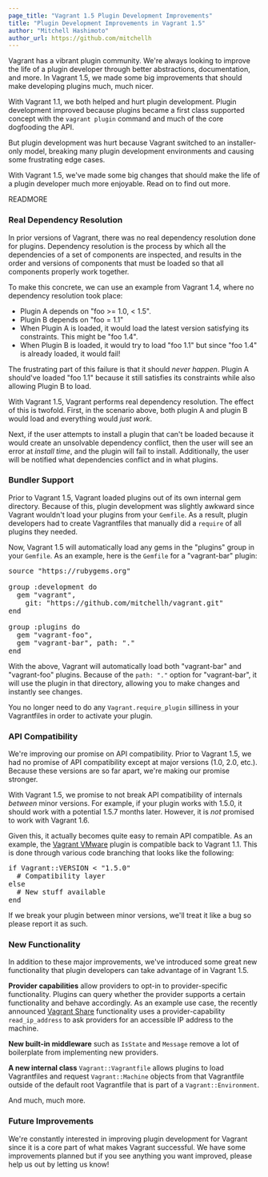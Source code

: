 ```yaml
---
page_title: "Vagrant 1.5 Plugin Development Improvements"
title: "Plugin Development Improvements in Vagrant 1.5"
author: "Mitchell Hashimoto"
author_url: https://github.com/mitchellh
---
```


Vagrant has a vibrant plugin community. We're always looking
to improve the life of a plugin developer through better abstractions,
documentation, and more. In Vagrant 1.5, we made some big improvements
that should make developing plugins much, much nicer.

With Vagrant 1.1, we both helped and hurt plugin development. Plugin
development improved because plugins became a first class supported
concept with the `vagrant plugin` command and much of the core dogfooding
the API.

But plugin development was hurt because Vagrant switched to
an installer-only model, breaking many plugin development environments
and causing some frustrating edge cases.

With Vagrant 1.5, we've made some big changes that should make the
life of a plugin developer much more enjoyable. Read on to find out more.

READMORE

### Real Dependency Resolution

In prior versions of Vagrant, there was no real dependency resolution
done for plugins. Dependency resolution is the process by which all
the dependencies of a set of components are inspected, and results in
the order and versions of components that must be loaded so that all
components properly work together.

To make this concrete, we can use an example from Vagrant 1.4, where
no dependency resolution took place:

* Plugin A depends on "foo >= 1.0, < 1.5".
* Plugin B depends on "foo = 1.1"
* When Plugin A is loaded, it would load the latest version satisfying
  its constraints. This might be "foo 1.4".
* When Plugin B is loaded, it would try to load "foo 1.1" but since
  "foo 1.4" is already loaded, it would fail!

The frustrating part of this failure is that it should _never happen_.
Plugin A should've loaded "foo 1.1" because it still satisfies its constraints
while also allowing Plugin B to load.

With Vagrant 1.5, Vagrant performs real dependency resolution. The effect
of this is twofold. First, in the scenario above, both plugin A and plugin B would load and
everything would _just work_.

Next, if the user attempts to install a plugin that can't be loaded because
it would create an unsolvable dependency conflict, then the user
will see an error at _install time_, and the plugin will fail to install.
Additionally, the user will be notified what dependencies conflict and
in what plugins.

### Bundler Support

Prior to Vagrant 1.5, Vagrant loaded plugins out of its own internal gem
directory. Because of this, plugin development was slightly awkward since
Vagrant wouldn't load your plugins from your `Gemfile`. As a result, plugin
developers had to create Vagrantfiles that manually did a `require` of all plugins
they needed.

Now, Vagrant 1.5 will automatically load any gems in the "plugins" group
in your `Gemfile`. As an example, here is the `Gemfile` for a "vagrant-bar"
plugin:

<pre class="prettyprint">
source "https://rubygems.org"

group :development do
  gem "vagrant",
    git: "https://github.com/mitchellh/vagrant.git"
end

group :plugins do
  gem "vagrant-foo",
  gem "vagrant-bar", path: "."
end
</pre>

With the above, Vagrant will automatically load both "vagrant-bar" and
"vagrant-foo" plugins. Because of the `path: "."` option for "vagrant-bar",
it will use the plugin in that directory, allowing you to make changes
and instantly see changes.

You no longer need to do any `Vagrant.require_plugin` silliness in your
Vagrantfiles in order to activate your plugin.

### API Compatibility

We're improving our promise on API compatibility. Prior to Vagrant 1.5,
we had no promise of API compatibility except at major versions (1.0, 2.0,
etc.). Because these versions are so far apart, we're making our promise stronger.

With Vagrant 1.5, we promise to not break API compatibility of internals
_between_ minor versions. For example, if your plugin works with 1.5.0,
it should work with a potential 1.5.7 months later. However, it is
_not_ promised to work with Vagrant 1.6.

Given this, it actually becomes quite easy to remain API compatible. As an
example, the [Vagrant VMware](/vmware) plugin is compatible back to
Vagrant 1.1. This is done through various code branching that looks like
the following:

<pre class="prettyprint lang-ruby">
if Vagrant::VERSION < "1.5.0"
  # Compatibility layer
else
  # New stuff available
end
</pre>

If we break your plugin between minor versions, we'll treat it like a bug
so please report it as such.

### New Functionality

In addition to these major improvements, we've introduced some great
new functionality that plugin developers can take advantage of in Vagrant 1.5.

**Provider capabilities** allow providers to opt-in to provider-specific
functionality. Plugins can query whether the provider supports a certain
functionality and behave accordingly. As an example use case, the recently
announced [Vagrant Share](/blog/feature-preview-vagrant-1-5-share.html)
functionality uses a provider-capability `read_ip_address` to ask
providers for an accessible IP address to the machine.

**New built-in middleware** such as `IsState` and `Message` remove a lot
of boilerplate from implementing new providers.

**A new internal class** `Vagrant::Vagrantfile` allows plugins to load
Vagrantfiles and request `Vagrant::Machine` objects from that Vagrantfile
outside of the default root Vagrantfile that is part of a
`Vagrant::Environment`.

And much, much more.

### Future Improvements

We're constantly interested in improving plugin development for Vagrant
since it is a core part of what makes Vagrant successful. We have some
improvements planned but if you see anything you want improved, please
help us out by letting us know!
